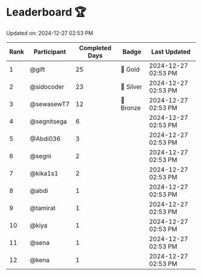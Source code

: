 # Leaderboard 🏆

Updated on: 2024-12-27 02:53 PM

| Rank | Participant       | Completed Days | Badge      | Last Updated         |
|------|-------------------|----------------|------------|----------------------|
| 1    | @gift             | 25             | 🏅 Gold     | 2024-12-27 02:53 PM |
| 2    | @sidocoder        | 23             | 🥈 Silver   | 2024-12-27 02:53 PM |
| 3    | @sewasewT7        | 12             | 🥉 Bronze   | 2024-12-27 02:53 PM |
| 4    | @segnitsega       | 6              |            | 2024-12-27 02:53 PM |
| 5    | @Abdi036          | 3              |            | 2024-12-27 02:53 PM |
| 6    | @segni            | 2              |            | 2024-12-27 02:53 PM |
| 7    | @kika1s1          | 2              |            | 2024-12-27 02:53 PM |
| 8    | @abdi             | 1              |            | 2024-12-27 02:53 PM |
| 9    | @tamirat          | 1              |            | 2024-12-27 02:53 PM |
| 10   | @kiya             | 1              |            | 2024-12-27 02:53 PM |
| 11   | @sena             | 1              |            | 2024-12-27 02:53 PM |
| 12   | @kena             | 1              |            | 2024-12-27 02:53 PM |

